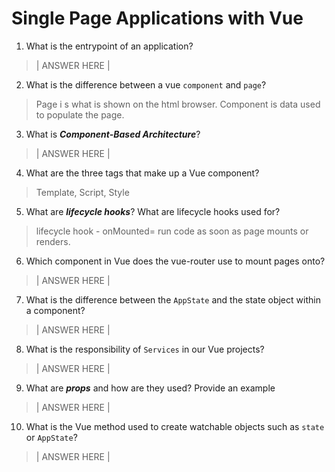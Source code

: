 # Single Page Applications with Vue
01. What is the entrypoint of an application?

  > | ANSWER HERE |

02. What is the difference between a vue `component` and `page`?

  > Page i s what is shown on the html browser. Component is data used to populate the page.

03. What is ***Component-Based Architecture***?

  > | ANSWER HERE |

04. What are the three tags that make up a Vue component?

  > Template, Script, Style

05. What are ***lifecycle hooks***? What are lifecycle hooks used for?

  > lifecycle hook - onMounted= run code as soon as page mounts or renders.

06. Which component in Vue does the vue-router use to mount pages onto?

  > | ANSWER HERE |

07. What is the difference between the `AppState` and the state object within a component?

  > | ANSWER HERE |

08. What is the responsibility of `Services` in our Vue projects?

  > | ANSWER HERE |

09. What are ***props*** and how are they used? Provide an example

  > | ANSWER HERE |

10. What is the Vue method used to create watchable objects such as `state` or `AppState`?

  > | ANSWER HERE |
